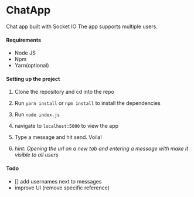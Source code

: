 # ChatApp
Chat app built with Socket IO
The app supports multiple users. 

#### Requirements
- Node JS
- Npm 
- Yarn(optional)

#### Setting up the project
1. Clone the repository and cd into the repo

2. Run `yarn install` or `npm install` to install the dependencies

3. Run `node index.js`

4. navigate to `localhost:5000` to view the app

5. Type a message and hit send. Voila! 

6. _hint: Opening the url on a new tab and entering a message with make it visible to all users_


#### Todo
- [] add usernames next to messages
- improve UI (remove specific reference)
